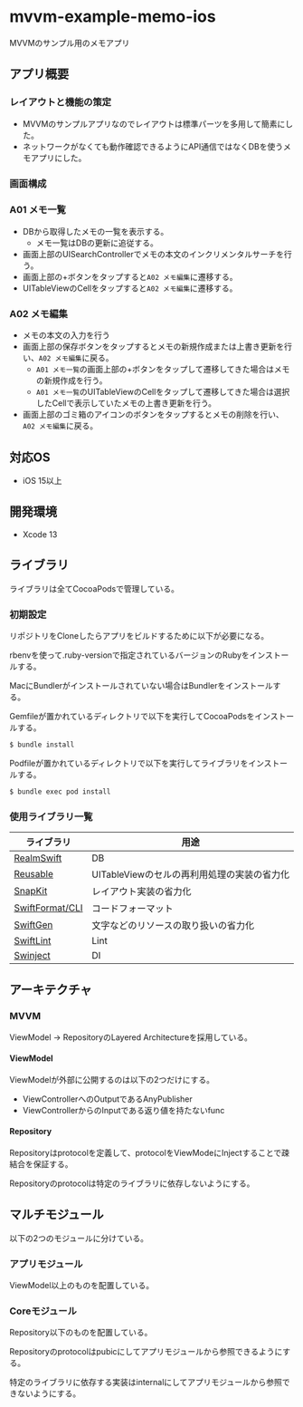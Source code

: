 # mvvm-example-memo-ios

MVVMのサンプル用のメモアプリ

## アプリ概要

### レイアウトと機能の策定

- MVVMのサンプルアプリなのでレイアウトは標準パーツを多用して簡素にした。
- ネットワークがなくても動作確認できるようにAPI通信ではなくDBを使うメモアプリにした。

### 画面構成

### A01 メモ一覧

- DBから取得したメモの一覧を表示する。
   - メモ一覧はDBの更新に追従する。
- 画面上部のUISearchControllerでメモの本文のインクリメンタルサーチを行う。
- 画面上部の+ボタンをタップすると`A02 メモ編集`に遷移する。
- UITableViewのCellをタップすると`A02 メモ編集`に遷移する。

### A02 メモ編集

- メモの本文の入力を行う
- 画面上部の保存ボタンをタップするとメモの新規作成または上書き更新を行い、`A02 メモ編集`に戻る。
  - `A01 メモ一覧`の画面上部の+ボタンをタップして遷移してきた場合はメモの新規作成を行う。
  - `A01 メモ一覧`のUITableViewのCellをタップして遷移してきた場合は選択したCellで表示していたメモの上書き更新を行う。
- 画面上部のゴミ箱のアイコンのボタンをタップするとメモの削除を行い、`A02 メモ編集`に戻る。

## 対応OS

- iOS 15以上

## 開発環境

- Xcode 13

## ライブラリ

ライブラリは全てCocoaPodsで管理している。

### 初期設定

リポジトリをCloneしたらアプリをビルドするために以下が必要になる。

rbenvを使って.ruby-versionで指定されているバージョンのRubyをインストールする。

MacにBundlerがインストールされていない場合はBundlerをインストールする。

Gemfileが置かれているディレクトリで以下を実行してCocoaPodsをインストールする。

```sh
$ bundle install
```

Podfileが置かれているディレクトリで以下を実行してライブラリをインストールする。

```sh
$ bundle exec pod install
```

### 使用ライブラリ一覧

|ライブラリ|用途|
|--------|----|
|[RealmSwift](https://github.com/realm/realm-cocoa)|DB|
|[Reusable](https://github.com/AliSoftware/Reusable)|UITableViewのセルの再利用処理の実装の省力化|
|[SnapKit](https://github.com/SnapKit/SnapKit)|レイアウト実装の省力化|
|[SwiftFormat/CLI](https://github.com/nicklockwood/SwiftFormat)|コードフォーマット|
|[SwiftGen](https://github.com/SwiftGen/SwiftGen)|文字などのリソースの取り扱いの省力化|
|[SwiftLint](https://github.com/realm/SwiftLint)|Lint|
|[Swinject](https://github.com/Swinject/Swinject)|DI|

## アーキテクチャ

### MVVM

ViewModel → RepositoryのLayered Architectureを採用している。

#### ViewModel

ViewModelが外部に公開するのは以下の2つだけにする。

- ViewControllerへのOutputであるAnyPublisher 
- ViewControllerからのInputである返り値を持たないfunc

#### Repository

Repositoryはprotocolを定義して、protocolをViewModeにInjectすることで疎結合を保証する。

Repositoryのprotocolは特定のライブラリに依存しないようにする。

## マルチモジュール

以下の2つのモジュールに分けている。

### アプリモジュール

ViewModel以上のものを配置している。

### Coreモジュール

Repository以下のものを配置している。

Repositoryのprotocolはpubicにしてアプリモジュールから参照できるようにする。

特定のライブラリに依存する実装はinternalにしてアプリモジュールから参照できないようにする。